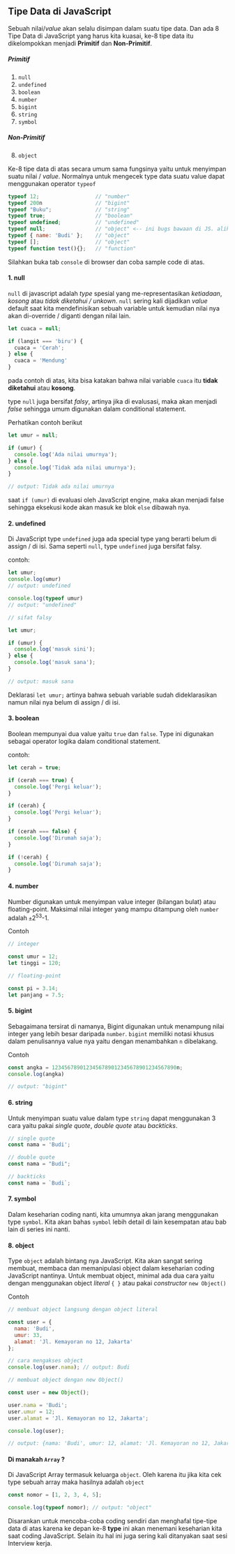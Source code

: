 ## Tipe Data di JavaScript

Sebuah nilai/_value_ akan selalu disimpan dalam suatu tipe data. Dan ada 8 Tipe Data di JavaScript yang harus kita kuasai, ke-8 tipe data itu dikelompokkan menjadi **Primitif** dan **Non-Primitif**.

##### Primitif

1. ```null```
2. ```undefined```
3. ```boolean```
4. ```number```
6. ```bigint```
7. ```string```
8. ```symbol```

##### Non-Primitif
8. ```object```

Ke-8 tipe data di atas secara umum sama fungsinya yaitu untuk menyimpan suatu nilai / _value_. Normalnya untuk mengecek type data suatu value dapat menggunakan operator ```typeof```

```javascript
typeof 12;                  // "number"
typeof 200n                 // "bigint"
typeof "Buku";              // "string"
typeof true;                // "boolean"
typeof undefined;           // "undefined"
typeof null;                // "object" <-- ini bugs bawaan di JS. alih-alih tipe nya null malah object
typeof { name: 'Budi' };    // "object"
typeof [];                  // "object"
typeof function test(){};   // "function"
```
Silahkan buka tab ```console``` di browser dan coba sample code di atas.


#### 1. null

```null``` di javascript adalah _type_ spesial yang me-representasikan _ketiadaan_, _kosong_ atau _tidak diketahui / unkown_. ```null``` sering kali dijadikan _value_ default saat kita mendefinisikan sebuah variable untuk kemudian nilai nya akan di-override / diganti dengan nilai lain.

```javascript
let cuaca = null;

if (langit === 'biru') {
  cuaca = 'Cerah';
} else {
  cuaca = 'Mendung'
}
```
pada contoh di atas, kita bisa katakan bahwa nilai variable ```cuaca``` itu **tidak diketahui** atau **kosong**.

type ```null``` juga bersifat _falsy_, artinya jika di evalusasi, maka akan menjadi _false_ sehingga umum digunakan dalam conditional statement.

Perhatikan contoh berikut

```javascript
let umur = null;

if (umur) {
  console.log('Ada nilai umurnya');
} else {
  console.log('Tidak ada nilai umurnya');
}

// output: Tidak ada nilai umurnya
```

saat ```if (umur)``` di evaluasi oleh JavaScript engine, maka akan menjadi false sehingga eksekusi kode akan masuk ke blok ```else``` dibawah nya.

#### 2. undefined

Di JavaScript type ```undefined``` juga ada special type yang berarti belum di assign / di isi. Sama seperti ```null```, type ```undefined``` juga bersifat falsy.

contoh:

```javascript
let umur;
console.log(umur) 
// output: undefined

console.log(typeof umur) 
// output: "undefined"

// sifat falsy

let umur;

if (umur) {
  console.log('masuk sini');
} else {
  console.log('masuk sana');
}

// output: masuk sana
```

Deklarasi ```let umur;``` artinya bahwa sebuah variable sudah dideklarasikan namun nilai nya belum di assign / di isi.

#### 3. boolean

Boolean mempunyai dua value yaitu ```true``` dan ```false```. Type ini digunakan sebagai operator logika dalam conditional statement.

contoh:

```javascript
let cerah = true;

if (cerah === true) {
  console.log('Pergi keluar');
}

if (cerah) {
  console.log('Pergi keluar');
}

if (cerah === false) {
  console.log('Dirumah saja');
}

if (!cerah) {
  console.log('Dirumah saja');
}
```

#### 4. number

Number digunakan untuk menyimpan value integer (bilangan bulat) atau floating-point. Maksimal nilai integer yang mampu ditampung oleh ```number``` adalah ```±```2<sup>53</sup>-1. 

Contoh

```javascript
// integer

const umur = 12;
let tinggi = 120;

// floating-point

const pi = 3.14;
let panjang = 7.5;
```

#### 5. bigint

Sebagaimana tersirat di namanya, Bigint digunakan untuk menampung nilai integer yang lebih besar daripada ```number```. ```bigint``` memiliki notasi khusus dalam penulisannya value nya yaitu dengan menambahkan ```n``` dibelakang.

Contoh

```javascript
const angka = 1234567890123456789012345678901234567890n;
console.log(angka)

// output: "bigint"
```

#### 6. string

Untuk menyimpan suatu value dalam type ```string``` dapat menggunakan 3 cara yaitu pakai _single quote_, _double quote_ atau _backticks_.


```javascript
// single quote
const nama = 'Budi';

// double quote
const nama = "Budi";

// backticks
const nama = `Budi`;
```

#### 7. symbol

Dalam keseharian coding nanti, kita umumnya akan jarang menggunakan type ```symbol```. Kita akan bahas ```symbol``` lebih detail di lain kesempatan atau bab lain di series ini nanti.

#### 8. object

Type ```object``` adalah bintang nya JavaScript. Kita akan sangat sering membuat, membaca dan memanipulasi object dalam keseharian coding JavaScript nantinya. Untuk membuat object, minimal ada dua cara yaitu dengan menggunakan object _literal_ ```{ }``` atau pakai _constructor_ ```new Object()```

Contoh

```javascript
// membuat object langsung dengan object literal

const user = {
  nama: 'Budi',
  umur: 33,
  alamat: 'Jl. Kemayoran no 12, Jakarta'
};

// cara mengakses object
console.log(user.nama); // output: Budi

// membuat object dengan new Object()

const user = new Object();

user.nama = 'Budi';
user.umur = 12;
user.alamat = 'Jl. Kemayoran no 12, Jakarta';

console.log(user);

// output: {nama: 'Budi', umur: 12, alamat: 'Jl. Kemayoran no 12, Jakarta'}
```

#### Di manakah ```Array``` ?

Di JavaScript Array termasuk keluarga ```object```. Oleh karena itu jika kita cek type sebuah array maka hasilnya adalah ```object```

```javascript
const nomor = [1, 2, 3, 4, 5];

console.log(typeof nomor); // output: "object"
```

Disarankan untuk mencoba-coba coding sendiri dan menghafal tipe-tipe data di atas karena ke depan ke-8 **type** ini akan menemani keseharian kita saat coding JavaScript. Selain itu hal ini juga sering kali ditanyakan saat sesi Interview kerja.
